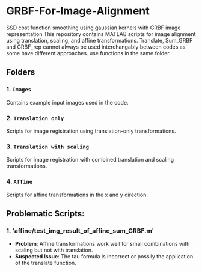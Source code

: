# GRBF-For-Image-Alignment
SSD cost function smoothing using gaussian kernels with GRBF image representation
This repository contains MATLAB scripts for image alignment using translation, scaling, and affine transformations.
Translate, Sum_GRBF and GRBF_rep cannot always be used interchangably between codes as some have different approaches.
use functions in the same folder.

## Folders
### 1. `Images`
Contains example input images used in the code.

### 2. `Translation only`
Scripts for image registration using translation-only transformations.

### 3. `Translation with scaling`
Scripts for image registration with combined translation and scaling transformations.

### 4. `Affine`
Scripts for affine transformations in the x and y direction.

## Problematic Scripts:
### 1. 'affine/test_img_result_of_affine_sum_GRBF.m'
- **Problem**: Affine transformations work well for small combinations with scaling but not with translation.
- **Suspected Issue**: The tau formula is incorrect or possily the application of the translate function.
